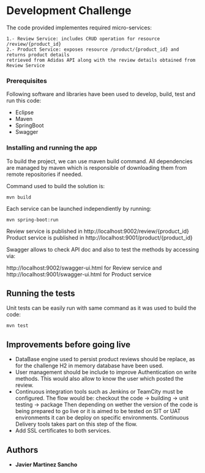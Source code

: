 # Development Challenge

The code provided implementes required micro-services:
	
	1.- Review Service: includes CRUD operation for resource /review/{product_id}
	2.- Product Service: exposes resource /product/{product_id} and returns product details 
	retrieved from Adidas API along with the review details obtained from Review Service

### Prerequisites

Following software and libraries have been used to develop, build, test and run this code:

* Eclipse
* Maven
* SpringBoot
* Swagger


### Installing and running the app

To build the project, we can use maven build command. All dependencies are managed by 
maven which is responsible of downloading them from remote repositories if needed.

Command used to build the solution is:

    mvn build

Each service can be launched independiently by running:

    mvn spring-boot:run
	
Review service is published in http://localhost:9002/review/{product_id}
Product service is published in http://localhost:9001/product/{product_id}

Swagger allows to check API doc and also to test the methods by accessing via:

http://localhost:9002/swagger-ui.html for Review service and
http://localhost:9001/swagger-ui.html for Product service

## Running the tests

Unit tests can be easily run with same command as it was used to build the code:

    mvn test

## Improvements before going live

* DataBase engine used to persist product reviews should be replace, as for the challenge H2 in memory database have been used. 
* User management should be include to improve Authentication on write methods. This would also allow to know the user which posted the review.
* Continuous integration tools such as Jenkins or TeamCity must be configured. 
		The flow would be: checkout the code -> building -> unit testing -> package 
		Then depending on wether the version of the code is being prepared to go live or it is aimed to be tested on SIT or UAT environments it can 
		be deploy on specific environments. Continuous Delivery tools takes part on this step of the flow.
* Add SSL certificates to both services.

## Authors

* **Javier Martinez Sancho** 



